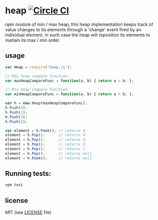 # heap [![Circle CI](https://circleci.com/gh/streamrail/heap.svg?style=svg)](https://circleci.com/gh/streamrail/heap)
npm module of min / max heap, this heap implementation keeps track of value changes
to its elements through a 'change' event fired by an individual element, in such case the heap
will reposition its elements to maitain its max / min order.

## usage

```javascript
var Heap = require('heap.js');

// Max heap compare function.
var maxHeapCompareFunc = function(a, b) { return a > b; };

// Min heap compare function.
var minHeapCompareFunc = function(a, b) { return a < b; };

var h = new Heap(maxHeapCompareFunc);
h.Push(4);
h.Push(1);
h.Push(3);
h.Push(2);

var element = h.Peek();	// returns 4
element = h.Pop();		// returns 4
element = h.Pop();		// returns 3
element = h.Pop();		// returns 2
element = h.Pop();		// returns 1
element = h.Pop();		// returns null
element = h.Peek();		// returns null

```

## Running tests:
```bash
npm test
```


## license 
MIT (see [LICENSE](https://github.com/streamrail/concurrent-map/blob/master/LICENSE) file)
